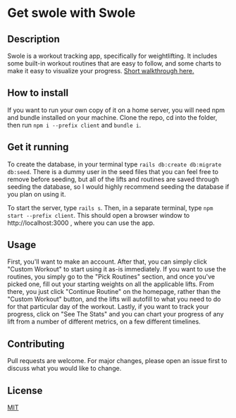 # Get swole with Swole

## Description

Swole is a workout tracking app, specifically for weightlifting. It includes some built-in workout routines that are easy to follow, and some charts to make it easy to visualize your progress. [Short walkthrough here.](https://youtu.be/AEhLKOrnbhM)

## How to install

If you want to run your own copy of it on a home server, you will need npm and bundle installed on your machine.
Clone the repo, cd into the folder, then run `npm i --prefix client` and `bundle i`.

## Get it running

To create the database, in your terminal type `rails db:create db:migrate db:seed`. There is a dummy user in the seed files that you can feel free to remove before seeding, but all of the lifts and routines are saved through seeding the database, so I would highly recommend seeding the database if you plan on using it.

To start the server, type `rails s`. Then, in a separate terminal, type `npm start --prefix client`. This should open a browser window to http://localhost:3000 , where you can use the app.

## Usage

First, you'll want to make an account. After that, you can simply click "Custom Workout" to start using it as-is immediately. If you want to use the routines, you simply go to the "Pick Routines" section, and once you've picked one, fill out your starting weights on all the applicable lifts.
From there, you just click "Continue Routine" on the homepage, rather than the "Custom Workout" button, and the lifts will autofill to what you need to do for that particular day of the workout.
Lastly, if you want to track your progress, click on "See The Stats" and you can chart your progress of any lift from a number of different metrics, on a few different timelines.

## Contributing

Pull requests are welcome. For major changes, please open an issue first to discuss what you would like to change.

## License

[MIT](https://choosealicense.com/licenses/mit/)
